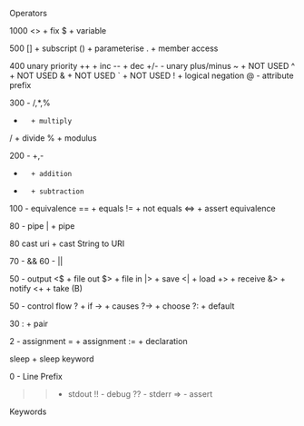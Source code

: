 Operators

1000
<>      + fix
$       + variable

500
[]      + subscript
()      + parameterise
.       + member access

400 unary priority
++      + inc
--      + dec
+/-     - unary plus/minus
~       + NOT USED
^       + NOT USED
&       + NOT USED
`       + NOT USED
!       + logical negation
@       - attribute prefix


300 - /,*,%
*       + multiply
/       + divide
%       + modulus 


200 - +,-
+       + addition
-       + subtraction

100 - equivalence
==      + equals
!=      + not equals
<=>     + assert equivalence



80 - pipe
|       + pipe

80 cast
uri     + cast String to URI

70 - &&
60 - || 


50 - output
<$      + file out
$>      + file in
|>      + save
<|      + load
+>      + receive
&>      + notify
<+      + take  (B)

50 - control flow
?       + if
->      + causes
?->     + choose
?:      + default


30
:       + pair

2 - assignment
=       + assignment
:=      + declaration

sleep   + sleep keyword


0 - Line Prefix
>>  - stdout
!! - debug
?? - stderr
=> - assert

Keywords

